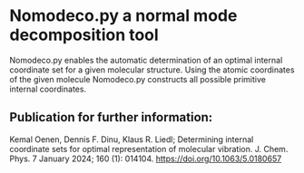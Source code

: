 # Nomodeco.py a normal mode decomposition tool

Nomodeco.py enables the automatic determination of an optimal internal coordinate set for a given molecular structure. Using the atomic coordinates of the given molecule Nomodeco.py constructs all possible primitive internal coordinates.

## Publication for further information:
Kemal Oenen, Dennis F. Dinu, Klaus R. Liedl; Determining internal coordinate sets for optimal representation of molecular vibration. J. Chem. Phys. 7 January 2024; 160 (1): 014104. https://doi.org/10.1063/5.0180657

